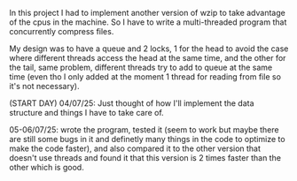 In this project I had to implement another version of wzip to take advantage of the cpus in the machine. So I have to write a multi-threaded program that concurrently compress files.

My design was to have a queue and 2 locks, 1 for the head to avoid the case where different threads access the head at the same time, and the other for the tail, same problem, different threads try to add to queue at the same time (even tho I only added at the moment 1 thread for reading from file so it's not necessary).

(START DAY) 04/07/25: Just thought of how I'll implement the data structure and things I have to take care of.

05-06/07/25: wrote the program, tested it (seem to work but maybe there are still some bugs in it and definetly many things in the code to optimize to make the code faster), and also compared it to the other version that doesn't use threads and found it that this version is 2 times faster than the other which is good.
